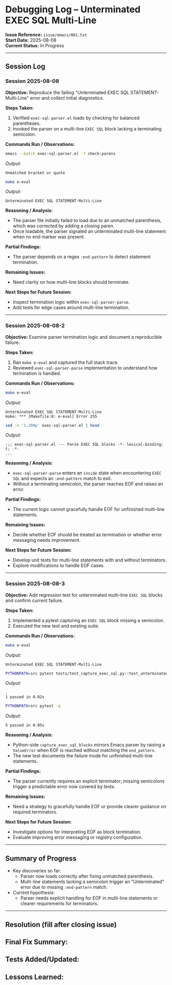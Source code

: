 # Debugging Log – Unterminated EXEC SQL Multi-Line

**Issue Reference:** `issue/emacs/001.txt`  
**Start Date:** 2025-08-08  
**Current Status:** In Progress

---

## Session Log

### Session 2025-08-08
**Objective:**
Reproduce the failing "Unterminated EXEC SQL STATEMENT-Multi-Line" error and collect initial diagnostics.

**Steps Taken:**
1. Verified `exec-sql-parser.el` loads by checking for balanced parentheses.
2. Invoked the parser on a multi-line `EXEC SQL` block lacking a terminating semicolon.

**Commands Run / Observations:**
```bash
emacs --batch exec-sql-parser.el -f check-parens
```
_Output:_  
```
Unmatched bracket or quote
```

```bash
make e-eval
```
_Output:_  
```
Unterminated EXEC SQL STATEMENT-Multi-Line
```

**Reasoning / Analysis:**
- The parser file initially failed to load due to an unmatched parenthesis, which was corrected by adding a closing paren.
- Once loadable, the parser signaled an unterminated multi-line statement when no end marker was present.

**Partial Findings:**
- The parser depends on a regex `:end-pattern` to detect statement termination.

**Remaining Issues:**
- Need clarity on how multi-line blocks should terminate.

**Next Steps for Future Session:**
- Inspect termination logic within `exec-sql-parser-parse`.
- Add tests for edge cases around multi-line termination.

---

### Session 2025-08-08-2
**Objective:**
Examine parser termination logic and document a reproducible failure.

**Steps Taken:**
1. Ran `make e-eval` and captured the full stack trace.
2. Reviewed `exec-sql-parser-parse` implementation to understand how termination is handled.

**Commands Run / Observations:**
```bash
make e-eval
```
_Output:_  
```
Unterminated EXEC SQL STATEMENT-Multi-Line
make: *** [Makefile:8: e-eval] Error 255
```

```bash
sed -n '1,200p' exec-sql-parser.el | head
```
_Output:_  
```
;;; exec-sql-parser.el --- Parse EXEC SQL blocks -*- lexical-binding: t; -*-
...
```

**Reasoning / Analysis:**
- `exec-sql-parser-parse` enters an `inside` state when encountering `EXEC SQL` and expects an `:end-pattern` match to exit.
- Without a terminating semicolon, the parser reaches EOF and raises an error.

**Partial Findings:**
- The current logic cannot gracefully handle EOF for unfinished multi-line statements.

**Remaining Issues:**
- Decide whether EOF should be treated as termination or whether error messaging needs improvement.

**Next Steps for Future Session:**
- Develop unit tests for multi-line statements with and without terminators.
- Explore modifications to handle EOF cases.

---

### Session 2025-08-08-3
**Objective:**
Add regression test for unterminated multi-line `EXEC SQL` blocks and confirm current failure.

**Steps Taken:**
1. Implemented a pytest capturing an `EXEC SQL` block missing a semicolon.
2. Executed the new test and existing suite.

**Commands Run / Observations:**
```bash
make e-eval
```
_Output:_
```
Unterminated EXEC SQL STATEMENT-Multi-Line
```

```bash
PYTHONPATH=src pytest tests/test_capture_exec_sql.py::test_unterminated_multi_line -q
```
_Output:_
```
.
1 passed in 0.02s
```

```bash
PYTHONPATH=src pytest -q
```
_Output:_
```
5 passed in 0.05s
```

**Reasoning / Analysis:**
- Python-side `capture_exec_sql_blocks` mirrors Emacs parser by raising a `ValueError` when EOF is reached without matching the `end_pattern`.
- The new test documents the failure mode for unfinished multi-line statements.

**Partial Findings:**
- The parser currently requires an explicit terminator; missing semicolons trigger a predictable error now covered by tests.

**Remaining Issues:**
- Need a strategy to gracefully handle EOF or provide clearer guidance on required terminators.

**Next Steps for Future Session:**
- Investigate options for interpreting EOF as block termination.
- Evaluate improving error messaging or registry configuration.

---

## Summary of Progress
- Key discoveries so far:  
  - Parser now loads correctly after fixing unmatched parenthesis.  
  - Multi-line statements lacking a semicolon trigger an "Unterminated" error due to missing `:end-pattern` match.
- Current hypothesis:  
  - Parser needs explicit handling for EOF in multi-line statements or clearer requirements for terminators.

---

## Resolution (fill after closing issue)
**Final Fix Summary:**  
-  

**Tests Added/Updated:**  
-  

**Lessons Learned:**  
-  
